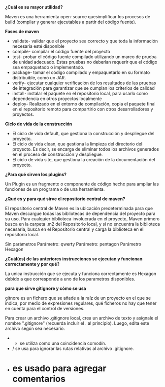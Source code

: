 
**¿Cuál es su mayor utilidad?**

Maven es una herramienta open-source quesimplificar los procesos de build (compilar y generar ejecutables a partir del código fuente).

**Fases de maven**

- validate- validar que el proyecto sea correcto y que toda la información necesaria esté disponible
- compile- compilar el código fuente del proyecto
- test- probar el código fuente compilado utilizando un marco de prueba de unidad adecuado. Estas pruebas no deberían requerir que el código sea empaquetado o implementado.
- package- tomar el código compilado y empaquetarlo en su formato distribuible, como un JAR.
- verify- ejecutar cualquier verificación de los resultados de las pruebas de integración para garantizar que se cumplan los criterios de calidad
- install- instalar el paquete en el repositorio local, para usarlo como dependencia en otros proyectos localmente
- deploy- Realizado en el entorno de compilación, copia el paquete final en el repositorio remoto para compartirlo con otros desarrolladores y proyectos.

**Ciclo de vida de la construcción**

- El ciclo de vida default, que gestiona la construcción y despliegue del proyecto.
- El ciclo de vida clean, que gestiona la limpieza del directorio del proyecto. Es decir, se encarga de eliminar todos los archivos generados en el proceso de construcción y despliegue.
- El ciclo de vida site, que gestiona la creación de la documentación del proyecto.

**¿Para qué sirven los plugins?**

Un Plugin es un fragmento o componente de código hecho para ampliar las funciones de un programa o de una herramienta.

**¿Qué es y para qué sirve el repositorio central de maven?**

El repositorio central de Maven es la ubicación predeterminada para que Maven descargue todas las bibliotecas de dependencia del proyecto para su uso. Para cualquier biblioteca involucrada en el proyecto, Maven primero busca en la carpeta .m2 del Repositorio local, y si no encuentra la biblioteca necesaria, busca en el Repositorio central y carga la biblioteca en el repositorio local.


Sin parámetros
Parámetro: qwerty
Parámetro: pentagon
Parámetro Hexagon

**¿Cuál(es) de las anteriores instrucciones se ejecutan y funcionan correctamente y por qué?**

La unica instrucción que se ejecuta y funciona correctamente es Hexagon debido a que corresponde a uno de los parametros disponibles.

**para que sirve gitignore y cómo se usa**

gitnore es un fichero que se añade a la raíz de un proyecto en el que se indica, por medio de expresiones regulares, qué ficheros no hay que tener en cuenta para el control de versiones.

Para crear un archivo .gitignore local, crea un archivo de texto y asígnale el nombre ".gitignore" (recuerda incluir el . al principio). Luego, edita este archivo según sea necesario. 
- * se utiliza como una coincidencia comodín.
- / se usa para ignorar las rutas relativas al archivo .gitignore.
- # es usado para agregar comentarios

